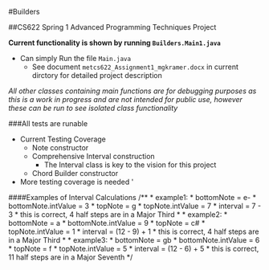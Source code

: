 #Builders 

##CS622 Spring 1 Advanced Programming Techniques Project

**Current functionality is shown by running `Builders.Main1.java`**
* Can simply Run the file `Main.java`
  * See document `metcs622_Assignment1_mgkramer.docx` in current dirctory for detailed project description 

_All other classes containing main functions are for debugging purposes as this is a work in progress
and are not intended for public use, however these can be run to see isolated class functionality_

###All tests are runable
* Current Testing Coverage
  * Note constructor 
  * Comprehensive Interval construction
    * The Interval class is key to the vision for this project
  * Chord Builder constructor 
* More testing coverage is needed '

####Examples of Interval Calculations
        /**
         *     example1:
         *     bottomNote = e-
         *     bottomNote.intValue = 3
         *     topNote = g
         *     topNote.intValue = 7
         *     interval = 7 - 3
         *     this is correct, 4 half steps are in a Major Third
         *
         *     example2:
         *     bottomNote = a
         *     bottomNote.intValue = 9
         *     topNote = c#
         *     topNote.intValue = 1
         *     interval = (12 - 9) + 1
         *     this is correct, 4 half steps are in a Major Third
         *
         *     example3:
         *     bottomNote = gb
         *     bottomNote.intValue = 6
         *     topNote = f
         *     topNote.intValue = 5
         *     interval = (12 - 6) + 5
         *     this is correct, 11 half steps are in a Major Seventh
         */